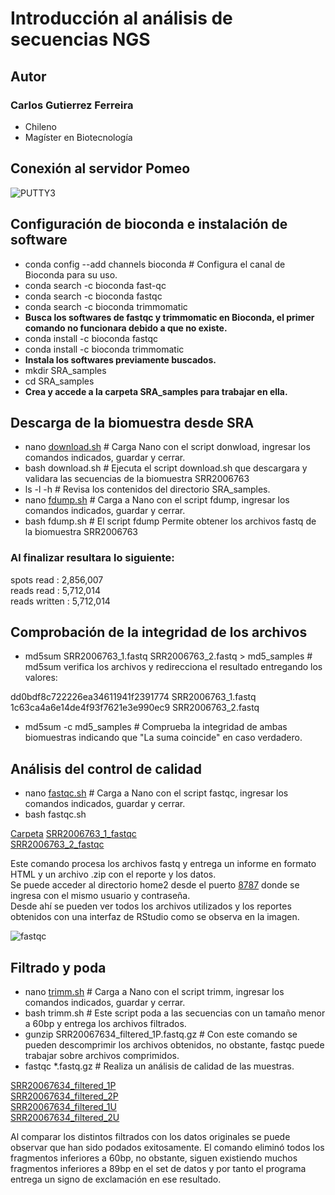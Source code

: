 # Introducción al análisis de secuencias NGS

## **Autor**
### Carlos Gutierrez Ferreira  
- Chileno
- Magíster en Biotecnología

## Conexión al servidor Pomeo

![PUTTY3](https://user-images.githubusercontent.com/80927233/119919416-67792b00-bf38-11eb-8e85-ffe2a8c69777.jpg)

## Configuración de bioconda e instalación de software

- conda config --add channels bioconda # Configura el canal de Bioconda para su uso.
- conda search -c bioconda fast-qc
- conda search -c bioconda fastqc
- conda search -c bioconda trimmomatic
- **Busca los softwares de fastqc y trimmomatic en Bioconda, el primer comando no funcionara debido a que no existe.**
- conda install -c bioconda fastqc
- conda install -c bioconda trimmomatic
- **Instala los softwares previamente buscados.**
- mkdir SRA_samples
- cd SRA_samples
- **Crea y accede a la carpeta SRA_samples para trabajar en ella.**

## Descarga de la biomuestra desde SRA

- nano [download.sh](https://github.com/GenomicsEducation/CarlosGutierrez/blob/main/Analisis-secuencias-NGS/SCRIPT/download.sh) # Carga Nano con el script donwload, ingresar los comandos indicados, guardar y cerrar.
- bash download.sh # Ejecuta el script download.sh que descargara y validara las secuencias de la biomuestra SRR2006763
- ls -l -h # Revisa los contenidos del directorio SRA_samples.
- nano [fdump.sh](https://github.com/GenomicsEducation/CarlosGutierrez/blob/main/Analisis-secuencias-NGS/SCRIPT/fdump.sh) # Carga a Nano con el script fdump, ingresar los comandos indicados, guardar y cerrar.
- bash fdump.sh # El script fdump Permite obtener los archivos fastq de la biomuestra SRR2006763

### Al finalizar resultara lo siguiente:  

spots read : 2,856,007  
reads read : 5,712,014  
reads written : 5,712,014  

## Comprobación de la integridad de los archivos

- md5sum SRR2006763_1.fastq SRR2006763_2.fastq > md5_samples # md5sum verifica los archivos y redirecciona el resultado entregando los valores:  

dd0bdf8c722226ea34611941f2391774  SRR2006763_1.fastq  
1c63ca4a6e14de4f93f7621e3e990ec9  SRR2006763_2.fastq  

- md5sum -c md5_samples # Comprueba la integridad de ambas biomuestras indicando que "La suma coincide" en caso verdadero.

## Análisis del control de calidad

- nano [fastqc.sh](https://github.com/GenomicsEducation/CarlosGutierrez/blob/main/Analisis-secuencias-NGS/SCRIPT/fastqc.sh) # Carga a Nano con el script fastqc, ingresar los comandos indicados, guardar y cerrar.  
- bash fastqc.sh

[Carpeta](https://github.com/GenomicsEducation/CarlosGutierrez/blob/main/Analisis-secuencias-NGS/FastQC/)
[SRR2006763_1_fastqc](https://github.com/GenomicsEducation/CarlosGutierrez/blob/main/Analisis-secuencias-NGS/FastQC/SRR2006763_1_fastqc.html)  
[SRR2006763_2_fastqc](https://github.com/GenomicsEducation/CarlosGutierrez/blob/main/Analisis-secuencias-NGS/FastQC/SRR2006763_2_fastqc.html)  

Este comando procesa los archivos fastq y entrega un informe en formato HTML y un archivo .zip con el reporte y los datos.  
Se puede acceder al directorio home2 desde el puerto [8787](http://200.54.220.141:8787/) donde se ingresa con el mismo usuario y contraseña.  
Desde ahí se pueden ver todos los archivos utilizados y los reportes obtenidos con una interfaz de RStudio como se observa en la imagen.

![fastqc](https://user-images.githubusercontent.com/80927233/121597512-cf3a7600-ca0e-11eb-8c0f-803c4dab20d1.png)

## Filtrado y poda

- nano [trimm.sh](https://github.com/GenomicsEducation/CarlosGutierrez/blob/main/Analisis-secuencias-NGS/SCRIPT/trimm.sh) # Carga a Nano con el script trimm, ingresar los comandos indicados, guardar y cerrar.
- bash trimm.sh # Este script poda a las secuencias con un tamaño menor a 60bp y entrega los archivos filtrados.
- gunzip SRR20067634_filtered_1P.fastq.gz # Con este comando se pueden descomprimir los archivos obtenidos, no obstante, fastqc puede trabajar sobre archivos comprimidos.
- fastqc  *.fastq.gz # Realiza un análisis de calidad de las muestras.

[SRR20067634_filtered_1P](https://github.com/GenomicsEducation/CarlosGutierrez/blob/main/Analisis-secuencias-NGS/FastQC/SRR20067634_filtered_1P_fastqc.html)  
[SRR20067634_filtered_2P](https://github.com/GenomicsEducation/CarlosGutierrez/blob/main/Analisis-secuencias-NGS/FastQC/SRR20067634_filtered_2P_fastqc.html)  
[SRR20067634_filtered_1U](https://github.com/GenomicsEducation/CarlosGutierrez/blob/main/Analisis-secuencias-NGS/FastQC/SRR20067634_filtered_1U_fastqc.html)  
[SRR20067634_filtered_2U](https://github.com/GenomicsEducation/CarlosGutierrez/blob/main/Analisis-secuencias-NGS/FastQC/SRR20067634_filtered_2U_fastqc.html)  

Al comparar los distintos filtrados con los datos originales se puede observar que han sido podados exitosamente.
El comando eliminó todos los fragmentos inferiores a 60bp, no obstante, siguen existiendo muchos fragmentos inferiores a 89bp en el set de datos y por tanto el programa entrega un signo de exclamación en ese resultado. 

